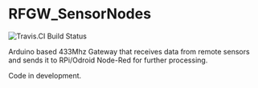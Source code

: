 # RFGW_SensorNodes

<img src="https://travis-ci.org/fcgdam/RFGW_SensorNodes.svg?branch=master" target="https://travis-ci.org/fcgdam/RFGW_SensorNodes" alt="Travis.CI Build Status" />

Arduino based 433Mhz Gateway that receives data from remote sensors and sends it to RPi/Odroid Node-Red for further processing.

Code in development.
